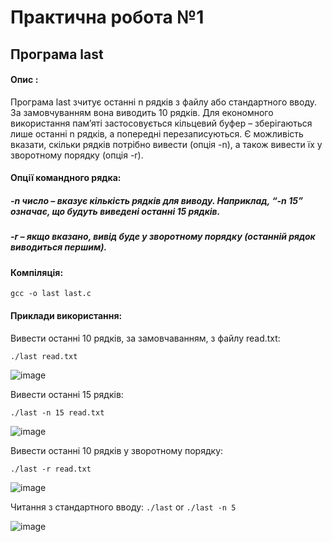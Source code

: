 # Практична робота №1
## Програма last

 #### Опис  :
 Програма last зчитує останні n рядків з файлу або стандартного вводу. За замовчуванням вона виводить 10 рядків. Для економного використання пам’яті застосовується кільцевий буфер – зберігаються лише останні n рядків, а попередні перезаписуються. Є можливість вказати, скільки рядків потрібно вивести (опція -n), а також вивести їх у зворотному порядку (опція -r).

#### Опції командного рядка:
##### -n число – вказує кількість рядків для виводу. Наприклад, “-n 15” означає, що будуть виведені останні 15 рядків.
##### -r – якщо вказано, вивід буде у зворотному порядку (останній рядок виводиться першим).

#### Компіляція: 
    gcc -o last last.c
#### Приклади використання:

  Вивести останні 10 рядків, за замовчаванням, з файлу read.txt:
   
 ```./last read.txt```
    
![image](https://github.com/user-attachments/assets/823df56a-8cdb-4277-afd9-90c3231eb0c0)

  Вивести останні 15 рядків:

    ./last -n 15 read.txt

![image](https://github.com/user-attachments/assets/062352fb-9ab0-4ce2-848c-4a80d6c79ae3)


  Вивести останні 10 рядків у зворотному порядку:

    ./last -r read.txt

![image](https://github.com/user-attachments/assets/a4b39c82-bb10-4012-bd0e-c3dce94a884e)


  Читання з стандартного вводу:
    ```./last``` or ```./last -n 5```

![image](https://github.com/user-attachments/assets/6b28e8c2-a696-4d39-bd90-8907f59df7d2)
